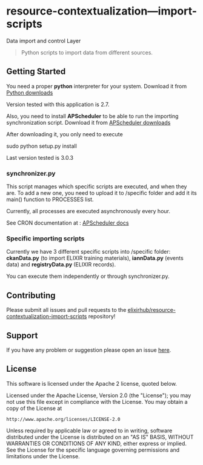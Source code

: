 # resource-contextualization—import-scripts

Data import and control Layer

> Python scripts to import data from different sources. 

## Getting Started

You need a proper **python** interpreter for your system. Download it from [Python downloads](https://www.python.org/downloads/)

Version tested with this application is 2.7.

Also, you need to install **APScheduler** to be able to run the importing synchronization script. Download it from  [APScheduler downloads](https://pypi.python.org/pypi/APScheduler/) 

After downloading it, you only need to execute

sudo python setup.py install

Last version tested is 3.0.3


### synchronizer.py

This script manages which specific scripts are executed, and when they are. To add a new one, you need to upload it to /specific folder and add it its main() function to PROCESSES list.

Currently, all processes are executed asynchronously every hour.

See CRON documentation at : [APScheduler docs](http://apscheduler.readthedocs.org/en/latest/modules/triggers/cron.html) 

### Specific importing scripts

Currently we have 3 different specific scripts into /specific folder: **ckanData.py** (to import ELIXIR training materials), **iannData.py** (events data) and **registryData.py** (ELIXIR records).

You can execute them independently or through synchronizer.py.


## Contributing

Please submit all issues and pull requests to the [elixirhub/resource-contextualization-import-scripts](https://github.com/elixirhub/resource-contextualization-import-scripts/) repository!


## Support
If you have any problem or suggestion please open an issue [here](https://github.com/elixirhub/resource-contextualization-import-scripts/issues).


## License 


This software is licensed under the Apache 2 license, quoted below.

Licensed under the Apache License, Version 2.0 (the "License"); you may not
use this file except in compliance with the License. You may obtain a copy of
the License at

    http://www.apache.org/licenses/LICENSE-2.0

Unless required by applicable law or agreed to in writing, software
distributed under the License is distributed on an "AS IS" BASIS, WITHOUT
WARRANTIES OR CONDITIONS OF ANY KIND, either express or implied. See the
License for the specific language governing permissions and limitations under
the License.
